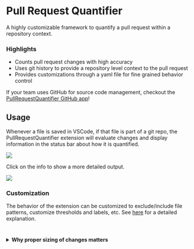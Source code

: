 # Pull Request Quantifier

A highly customizable framework to quantify a pull request within a repository context.

### Highlights

- Counts pull request changes with high accuracy
- Uses git history to provide a repository level context to the pull request
- Provides customizations through a yaml file for fine grained behavior control

If your team uses GitHub for source code management, checkout the [PullRequestQuantifier GitHub app](https://github.com/marketplace/pull-request-quantifier)!

## Usage

Whenever a file is saved in VSCode, if that file is part of a git repo, the PullRequestQuantifier extension will evaluate changes
and display information in the status bar about how it is quantified.

![](https://raw.githubusercontent.com/microsoft/PullRequestQuantifier/main/docs/images/client-vscode-status.png)

Click on the info to show a more detailed output.

![](https://raw.githubusercontent.com/microsoft/PullRequestQuantifier/main/docs/images/client-vscode-moreinfo.png)

### Customization

The behavior of the extension can be customized to exclude/include file patterns, customize thresholds and labels, etc.
See [here](https://github.com/microsoft/PullRequestQuantifier/blob/main/docs/prquantifier-yaml.md) for a detailed explanation.

#

<details>
  <summary display="inline"> <strong>Why proper sizing of changes matters</strong> </summary>
  <p/>
  <p/>  

Optimal pull request sizes drive a better predictable PR flow as they strike a
balance between between PR complexity and PR review overhead. PRs within the
optimal size (typical small, or medium sized PRs) mean:

- Fast and predictable releases to production: 
  - Optimal size changes are more likely to be reviewed faster with fewer
  iterations. 
  - Similarity in low PR complexity drives similar review times. 
- Review quality is likely higher as complexity is lower:
  - Bugs are more likely to be detected.
  - Code inconsistencies are more likely to be detected.
- Knowledge sharing is improved within the participants:
  - Small portions can be assimilated better.
- Better engineering practices are exercised:
  - Solving big problems by dividing them in well contained, smaller problems.
  - Exercising separation of concerns within the code changes.

#### What can I do to optimize my changes

- Use the PullRequestQuantifier to quantify your PR accurately
  - Create a context profile for your repo using the [context generator](https://github.com/microsoft/PullRequestQuantifier/releases)
  - Exclude files that are not necessary to be reviewed or do not increase the
  review complexity. 
  Example: Autogenerated code, docs, project IDE setting files, binaries, etc.
  Check out the `Excluded` section from your `prquantifier.yaml` context profile.
  - Understand your typical change complexity, drive towards the desired complexity
  by adjusting the label mapping in your `prquantifier.yaml` context profile. 
  - Only use the labels that matter to you, [see context specification](./docs/prquantifier-yaml.md)
  to customize your `prquantifier.yaml` context profile.
- Change your engineering behaviors
  - For PRs that fall outside of the desired spectrum, review the details and check
  if:
    - Your PR could be split in smaller, self-contained PRs instead
    - Your PR only solves one particular issue. (For example, don't refactor and
    code new features in the same PR).

#### How to interpret the change counts in git diff output

- One line was added: `+1 -0`
- One line was deleted: `+0 -1`
- One line was modified: `+1 -1` (git diff doesn't know about modified, it will
interpret that line like one addition plus one deletion)
- Change percentiles: Change characteristics (addition, deletion, modification)
of this PR in relation to all other PRs within the repository.

</details>
